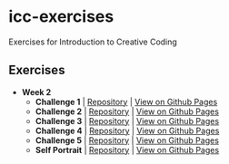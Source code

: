 # icc-exercises

Exercises for Introduction to Creative Coding

## Exercises

- **Week 2**
  - **Challenge 1** | [Repository](https://github.com/robeecodes/icc-exercises/tree/main/week-2/challenge-1) | [View on Github Pages](https://robeecodes.github.io/icc-exercises/week-2/challenge-1/sketch/index.html)
  - **Challenge 2** | [Repository](https://github.com/robeecodes/icc-exercises/tree/main/week-2/challenge-2) | [View on Github Pages](https://robeecodes.github.io/icc-exercises/week-2/challenge-2/sketch/index.html)
  - **Challenge 3** | [Repository](https://github.com/robeecodes/icc-exercises/tree/main/week-2/challenge-3) | [View on Github Pages](https://robeecodes.github.io/icc-exercises/week-2/challenge-3/sketch/index.html)
  - **Challenge 4** | [Repository](https://github.com/robeecodes/icc-exercises/tree/main/week-2/challenge-4) | [View on Github Pages](https://robeecodes.github.io/icc-exercises/week-2/challenge-4/sketch/index.html)
  - **Challenge 5** | [Repository](https://github.com/robeecodes/icc-exercises/tree/main/week-2/challenge-5) | [View on Github Pages](https://robeecodes.github.io/icc-exercises/week-2/challenge-5/sketch/index.html)
  - **Self Portrait** | [Repository](https://github.com/robeecodes/icc-exercises/tree/main/week-2/self-portrait) | [View on Github Pages](https://robeecodes.github.io/icc-exercises/week-2/self-portrait/sketch/index.html)
